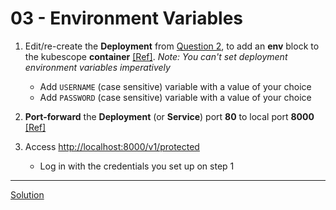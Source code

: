 # 03 - Environment Variables

1. Edit/re-create the **Deployment** from [Question 2](../02-deployment/), to add an **env** block to the kubescope **container** [[Ref]](https://kubernetes.io/docs/tasks/inject-data-application/define-environment-variable-container/). _Note: You can't set deployment environment variables imperatively_
    - Add `USERNAME` (case sensitive) variable with a value of your choice
    - Add `PASSWORD` (case sensitive) variable with a value of your choice

1. **Port-forward** the **Deployment** (or **Service**) port **80** to local port **8000** [[Ref]](https://kubernetes.io/docs/tasks/access-application-cluster/port-forward-access-application-cluster/#forward-a-local-port-to-a-port-on-the-pod)

1. Access [http://localhost:8000/v1/protected](http://localhost:8000/v1/protected)
    - Log in with the credentials you set up on step 1

---
[Solution](./solution.md)
